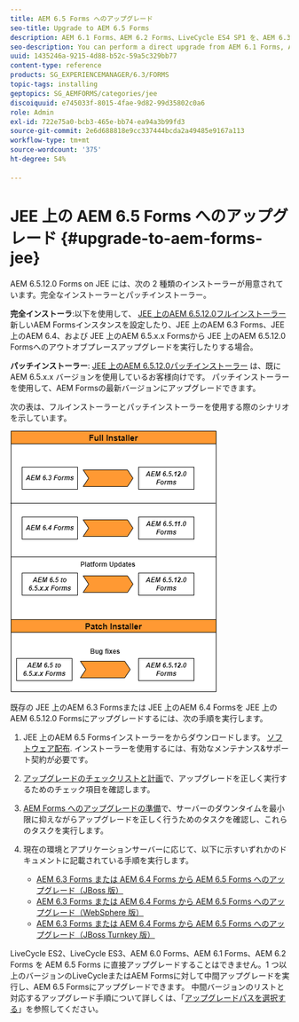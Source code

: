 ```yaml
---
title: AEM 6.5 Forms へのアップグレード
seo-title: Upgrade to AEM 6.5 Forms
description: AEM 6.1 Forms、AEM 6.2 Forms、LiveCycle ES4 SP1 を、AEM 6.3 Forms に直接アップグレードすることができます。
seo-description: You can perform a direct upgrade from AEM 6.1 Forms, AEM 6.2 Forms, and LiveCycle ES4 SP1 to AEM 6.3 Forms.
uuid: 1435246a-9215-4d88-b52c-59a5c329bb77
content-type: reference
products: SG_EXPERIENCEMANAGER/6.3/FORMS
topic-tags: installing
geptopics: SG_AEMFORMS/categories/jee
discoiquuid: e745033f-8015-4fae-9d82-99d35802c0a6
role: Admin
exl-id: 722e75a0-bcb3-465e-bb74-ea94a3b99fd3
source-git-commit: 2e6d688818e9cc337444bcda2a49485e9167a113
workflow-type: tm+mt
source-wordcount: '375'
ht-degree: 54%

---
```


# JEE 上の AEM 6.5 Forms へのアップグレード {#upgrade-to-aem-forms-jee}

AEM 6.5.12.0 Forms on JEE には、次の 2 種類のインストーラーが用意されています。完全なインストーラーとパッチインストーラー。

**完全インストーラ**:以下を使用して、 [JEE 上のAEM 6.5.12.0フルインストーラー](https://experienceleague.adobe.com/docs/experience-manager-release-information/aem-release-updates/forms-updates/aem-forms-releases.html?lang=ja) 新しいAEM Formsインスタンスを設定したり、JEE 上のAEM 6.3 Forms、JEE 上のAEM 6.4、および JEE 上のAEM 6.5.x.x Formsから JEE 上のAEM 6.5.12.0 Formsへのアウトオブプレースアップグレードを実行したりする場合。

**パッチインストーラー**: [JEE 上のAEM 6.5.12.0パッチインストーラー](https://experienceleague.adobe.com/docs/experience-manager-release-information/aem-release-updates/forms-updates/aem-forms-releases.html) は、既にAEM 6.5.x.x バージョンを使用しているお客様向けです。 パッチインストーラーを使用して、AEM Formsの最新バージョンにアップグレードできます。

次の表は、フルインストーラーとパッチインストーラーを使用する際のシナリオを示しています。

![](assets/full-and-patch-installer.png)

既存の JEE 上のAEM 6.3 Formsまたは JEE 上のAEM 6.4 Formsを JEE 上のAEM 6.5.12.0 Formsにアップグレードするには、次の手順を実行します。

1. JEE 上のAEM 6.5 Formsインストーラーをからダウンロードします。 [ソフトウェア配布](https://experience.adobe.com/#/downloads/content/software-distribution/en/aem.html). インストーラーを使用するには、有効なメンテナンス&amp;サポート契約が必要です。
1. [アップグレードのチェックリストと計画](https://www.adobe.com/go/learn_aemforms_upgrade_checklist_65_jp)で、アップグレードを正しく実行するためのチェック項目を確認します。
1. [AEM Forms へのアップグレードの準備](https://www.adobe.com/go/learn_aemforms_prepareupgrade_65_jp)で、サーバーのダウンタイムを最小限に抑えながらアップグレードを正しく行うためのタスクを確認し、これらのタスクを実行します。
1. 現在の環境とアプリケーションサーバーに応じて、以下に示すいずれかのドキュメントに記載されている手順を実行します。

   * [AEM 6.3 Forms または AEM 6.4 Forms から AEM 6.5 Forms へのアップグレード（JBoss 版）](http://www.adobe.com/go/learn_aemforms_upgradeJBoss_65_jp)
   * [AEM 6.3 Forms または AEM 6.4 Forms から AEM 6.5 Forms へのアップグレード（WebSphere 版）](http://www.adobe.com/go/learn_aemforms_upgradeWebSphere_65_jp)
   * [AEM 6.3 Forms または AEM 6.4 Forms から AEM 6.5 Forms へのアップグレード（JBoss Turnkey 版）](http://www.adobe.com/go/learn_aemforms_upgradeTurnkey_65_jp)

LiveCycle ES2、LiveCycle ES3、AEM 6.0 Forms、AEM 6.1 Forms、AEM 6.2 Forms を AEM 6.5 Forms に直接アップグレードすることはできません。1 つ以上のバージョンのLiveCycleまたはAEM Formsに対して中間アップグレードを実行し、AEM 6.5 Formsにアップグレードできます。 中間バージョンのリストと対応するアップグレード手順について詳しくは、「[アップグレードパスを選択する](upgrade.md)」を参照してください。
